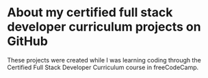 # About my certified full stack developer curriculum projects on GitHub
These projects were created while I was learning coding through the Certified Full Stack Developer Curriculum course in freeCodeCamp.
